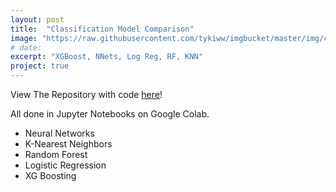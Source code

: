 ```yaml
---
layout: post
title:  "Classification Model Comparison"
image: "https://raw.githubusercontent.com/tykiww/imgbucket/master/img/classification/Screen%20Shot%202018-11-14%20at%203.01.53%20PM.png"
# date:
excerpt: "XGBoost, NNets, Log Reg, RF, KNN"
project: true
---
```



View The Repository with code [here](https://github.com/tykiww/projectpage/tree/master/Finished/EEG-Classification)!

All done in Jupyter Notebooks on Google Colab.

- Neural Networks
- K-Nearest Neighbors
- Random Forest
- Logistic Regression
- XG Boosting


